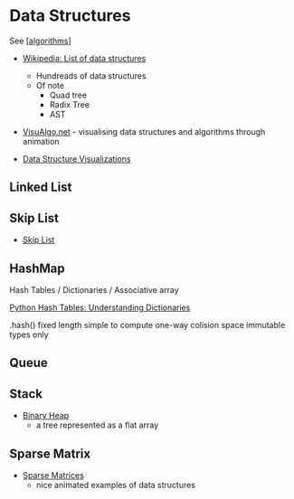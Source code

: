 Data Structures
===============

See [[algorithms]]

* [Wikipedia: List of data structures](https://en.wikipedia.org/wiki/List_of_data_structures)
    * Hundreads of data structures
    * Of note
        * Quad tree
        * Radix Tree
        * AST

* [VisuAlgo.net](https://visualgo.net/en) - visualising data structures and algorithms through animation
* [Data Structure Visualizations](https://www.cs.usfca.edu/~galles/visualization/Algorithms.html)

Linked List
-----------


Skip List
---------

* [Skip List](https://en.wikipedia.org/wiki/Skip_list)


HashMap
-------


Hash Tables / Dictionaries / Associative array

[Python Hash Tables: Understanding Dictionaries](http://thepythoncorner.com/dev/hash-tables-understanding-dictionaries/)

.hash()
fixed length
simple to compute
one-way
colision space
immutable types only

Queue
-----

Stack
-----

* [Binary Heap](https://en.wikipedia.org/wiki/Binary_heap#Heap_implementation)
    * a tree represented as a flat array

Sparse Matrix
-------------

* [Sparse Matrices](https://matteding.github.io/2019/04/25/sparse-matrices/)
    * nice animated examples of data structures

[//begin]: # "Autogenerated link references for markdown compatibility"
[algorithms]: algorithms.md "Algorithms"
[//end]: # "Autogenerated link references"